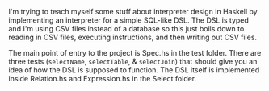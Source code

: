 I'm trying to teach myself some stuff about interpreter design in Haskell by implementing an interpreter for a simple SQL-like DSL. The DSL is typed and I'm using CSV files instead of a database so this just boils down to reading in CSV files, executing instructions, and then writing out CSV files.

The main point of entry to the project is Spec.hs in the test folder. There are three tests (`selectName`, `selectTable`, & `selectJoin`) that should give you an idea of how the DSL is supposed to function. The DSL itself is implemented inside Relation.hs and Expression.hs in the Select folder. 
